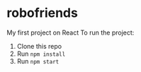 # robofriends
My first project on React
To run the project:

1. Clone this repo
2. Run `npm install`
3. Run `npm start`
